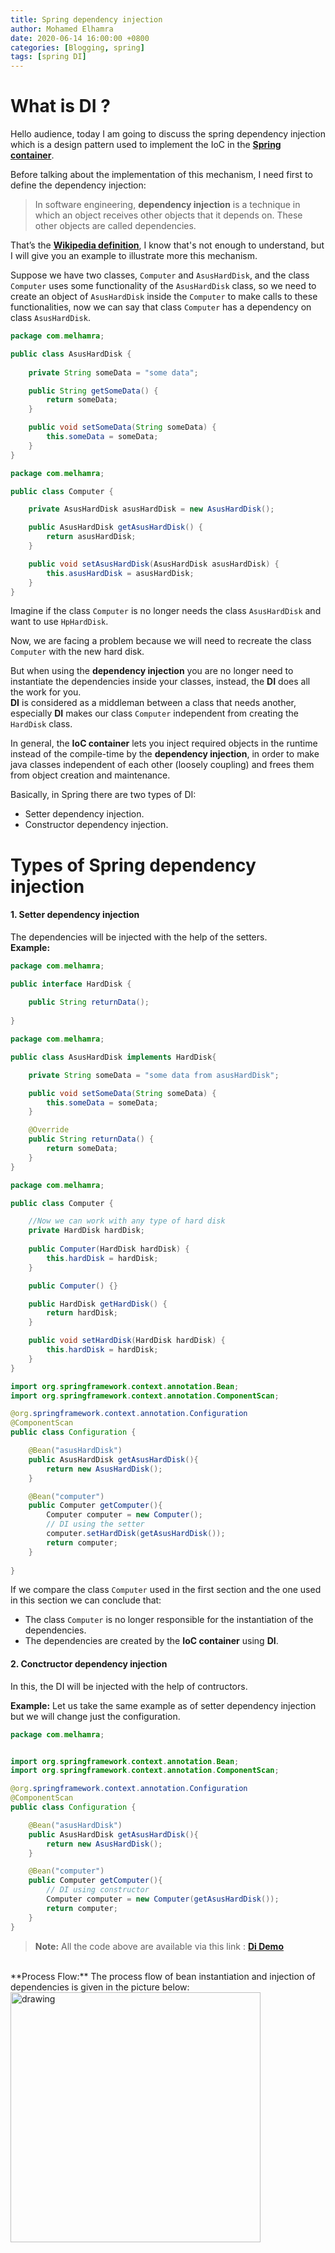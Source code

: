 ```yaml
---
title: Spring dependency injection
author: Mohamed Elhamra
date: 2020-06-14 16:00:00 +0800
categories: [Blogging, spring]
tags: [spring DI]
---
```



# What is DI ?

Hello audience, today I am going to discuss the spring dependency injection which is a design pattern used to implement the IoC in the [**Spring container**](https://www.mohamed-elhamra.me/posts/ioc-container-in-spring-framework/).<br />

Before talking about the implementation of this mechanism, I need first to define the dependency injection:<br />

> In software engineering, **dependency injection** is a technique in which an object receives other objects that it depends on. These other objects are called dependencies.<br />

That’s the [**Wikipedia definition**](https://en.wikipedia.org/wiki/Dependency_injection), I know that's not enough to understand, 
but I will give you an example to illustrate more this mechanism.

Suppose we have two classes, `Computer` and `AsusHardDisk`, and the class `Computer` uses some functionality of the `AsusHardDisk` class, so we need to create an object of `AsusHardDisk` inside the `Computer` to make calls to these functionalities, now we can say that class `Computer` has a dependency on class `AsusHardDisk`.


```java                                                    
package com.melhamra;

public class AsusHardDisk {
    
    private String someData = "some data";

    public String getSomeData() {
        return someData;
    }

    public void setSomeData(String someData) {
        this.someData = someData;
    }
}
```

```java
package com.melhamra;

public class Computer {

    private AsusHardDisk asusHardDisk = new AsusHardDisk();

    public AsusHardDisk getAsusHardDisk() {
        return asusHardDisk;
    }

    public void setAsusHardDisk(AsusHardDisk asusHardDisk) {
        this.asusHardDisk = asusHardDisk;
    }
}
```

Imagine if the class `Computer` is no longer needs the class `AsusHardDisk` and want to use `HpHardDisk`.<br />

Now, we are facing a problem because we will need to recreate the class `Computer` with the new hard disk.<br />

But when using the **dependency injection** you are no longer need to instantiate the dependencies inside your classes, instead, the **DI** does all the work for you.<br />
**DI** is considered as a middleman between a class that needs another, especially **DI** makes our class `Computer` independent from creating the `HardDisk` class.<br />

In general, the **IoC container** lets you inject required objects in the runtime instead of the compile-time by the **dependency injection**, in order to make java classes independent of each other (loosely coupling) and frees them from object creation and maintenance.<br />

Basically, in Spring there are two types of DI:
* Setter dependency injection.
* Constructor dependency injection.  


# Types of Spring dependency injection

#### 1. Setter dependency injection

The dependencies will be injected with the help of the setters.<br />
**Example:**

```java
package com.melhamra;

public interface HardDisk {
    
    public String returnData();
    
}
```

```java
package com.melhamra;

public class AsusHardDisk implements HardDisk{

    private String someData = "some data from asusHardDisk";

    public void setSomeData(String someData) {
        this.someData = someData;
    }

    @Override
    public String returnData() {
        return someData;
    }
}
```

```java
package com.melhamra;

public class Computer {

    //Now we can work with any type of hard disk
    private HardDisk hardDisk;
    
    public Computer(HardDisk hardDisk) {
        this.hardDisk = hardDisk;
    }

    public Computer() {}

    public HardDisk getHardDisk() {
        return hardDisk;
    }

    public void setHardDisk(HardDisk hardDisk) {
        this.hardDisk = hardDisk;
    }
}

```

```java
import org.springframework.context.annotation.Bean;
import org.springframework.context.annotation.ComponentScan;

@org.springframework.context.annotation.Configuration
@ComponentScan
public class Configuration {

    @Bean("asusHardDisk")
    public AsusHardDisk getAsusHardDisk(){
        return new AsusHardDisk();
    }

    @Bean("computer")
    public Computer getComputer(){
        Computer computer = new Computer();
        // DI using the setter
        computer.setHardDisk(getAsusHardDisk());
        return computer;
    }
    
}
```

If we compare  the class `Computer` used in the first section and the one used in this section we can conclude that:<br />
* The class `Computer` is no longer responsible for the instantiation of the dependencies.
* The dependencies are created by the **IoC container** using **DI**.

#### 2. Conctructor dependency injection

In this, the DI will be injected with the help of contructors.

**Example:** Let us take the same example as of setter dependency injection but we will change just the configuration.

```java
package com.melhamra;


import org.springframework.context.annotation.Bean;
import org.springframework.context.annotation.ComponentScan;

@org.springframework.context.annotation.Configuration
@ComponentScan
public class Configuration {

    @Bean("asusHardDisk")
    public AsusHardDisk getAsusHardDisk(){
        return new AsusHardDisk();
    }

    @Bean("computer")
    public Computer getComputer(){
        // DI using constructor
        Computer computer = new Computer(getAsusHardDisk());
        return computer;
    }
}
```

> **Note:** All the code above are available via this link : [**Di Demo**](https://github.com/mohamed-elhamra/DI-demo.git)
<br />
**Process Flow:** The process flow of bean instantiation and injection of dependencies is given in the picture below:

<img src="/assets/img/sample/flow-di.PNG" alt="drawing" width="400" height="400"/>























